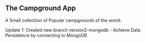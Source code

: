 ## The Campground App

A Small collection of Popular campgrounds of the world.


Update 1: Created new branch version2-mongodb
    - Achieve Data Persistence by connecting to MongoDB
